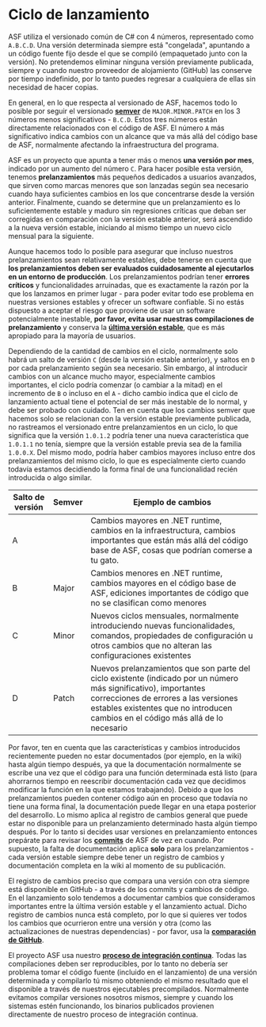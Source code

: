 # Ciclo de lanzamiento

ASF utiliza el versionado común de C# con 4 números, representado como `A.B.C.D`. Una versión determinada siempre está "congelada", apuntando a un código fuente fijo desde el que se compiló (empaquetado junto con la versión). No pretendemos eliminar ninguna versión previamente publicada, siempre y cuando nuestro proveedor de alojamiento (GitHub) las conserve por tiempo indefinido, por lo tanto puedes regresar a cualquiera de ellas sin necesidad de hacer copias.

En general, en lo que respecta al versionado de ASF, hacemos todo lo posible por seguir el versionado **[semver](https://semver.org/lang/es/)** de `MAJOR.MINOR.PATCH` en los 3 números menos significativos - `B.C.D`. Estos tres números están directamente relacionados con el código de ASF. El número `A` más significativo indica cambios con un alcance que va más allá del código base de ASF, normalmente afectando la infraestructura del programa.

ASF es un proyecto que apunta a tener más o menos **una versión por mes**, indicado por un aumento del número `C`. Para hacer posible esta versión, tenemos **prelanzamientos** más pequeños dedicados a usuarios avanzados, que sirven como marcas menores que son lanzadas según sea necesario cuando haya suficientes cambios en los que concentrarse desde la versión anterior. Finalmente, cuando se determine que un prelanzamiento es lo suficientemente estable y maduro sin regresiones críticas que deban ser corregidas en comparación con la versión estable anterior, será ascendido a la nueva versión estable, iniciando al mismo tiempo un nuevo ciclo mensual para la siguiente.

Aunque hacemos todo lo posible para asegurar que incluso nuestros prelanzamientos sean relativamente estables, debe tenerse en cuenta que **los prelanzamientos deben ser evaluados cuidadosamente al ejecutarlos en un entorno de producción**. Los prelanzamientos podrían tener **errores críticos** y funcionalidades arruinadas, que es exactamente la razón por la que los lanzamos en primer lugar - para poder evitar todo ese problema en nuestras versiones estables y ofrecer un software confiable. Si no estás dispuesto a aceptar el riesgo que proviene de usar un software potencialmente inestable, **por favor, evita usar nuestras compilaciones de prelanzamiento** y conserva la **[última versión estable](https://github.com/JustArchiNET/ArchiSteamFarm/releases/latest)**, que es más apropiado para la mayoría de usuarios.

Dependiendo de la cantidad de cambios en el ciclo, normalmente solo habrá un salto de versión `C` (desde la versión estable anterior), y saltos en `D` por cada prelanzamiento según sea necesario. Sin embargo, al introducir cambios con un alcance mucho mayor, especialmente cambios importantes, el ciclo podría comenzar (o cambiar a la mitad) en el incremento de `B` o incluso en el `A` - dicho cambio indica que el ciclo de lanzamiento actual tiene el potencial de ser más inestable de lo normal, y debe ser probado con cuidado. Ten en cuenta que los cambios semver que hacemos solo se relacionan con la versión estable previamente publicada, no rastreamos el versionado entre prelanzamientos en un ciclo, lo que significa que la versión `1.0.1.2` podría tener una nueva característica que `1.0.1.1` no tenía, siempre que la versión estable previa sea de la familia `1.0.0.X`. Del mismo modo, podría haber cambios mayores incluso entre dos prelanzamientos del mismo ciclo, lo que es especialmente cierto cuando todavía estamos decidiendo la forma final de una funcionalidad recién introducida o algo similar.

| Salto de versión | Semver | Ejemplo de cambios                                                                                                                                                                                                                           |
| ---------------- | ------ | -------------------------------------------------------------------------------------------------------------------------------------------------------------------------------------------------------------------------------------------- |
| A                |        | Cambios mayores en .NET runtime, cambios en la infraestructura, cambios importantes que están más allá del código base de ASF, cosas que podrían comerse a tu gato.                                                                          |
| B                | Major  | Cambios menores en .NET runtime, cambios mayores en el código base de ASF, ediciones importantes de código que no se clasifican como menores                                                                                                 |
| C                | Minor  | Nuevos ciclos mensuales, normalmente introduciendo nuevas funcionalidades, comandos, propiedades de configuración u otros cambios que no alteran las configuraciones existentes                                                              |
| D                | Patch  | Nuevos prelanzamientos que son parte del ciclo existente (indicado por un número más significativo), importantes correcciones de errores a las versiones estables existentes que no introducen cambios en el código más allá de lo necesario |

Por favor, ten en cuenta que las características y cambios introducidos recientemente pueden no estar documentados (por ejemplo, en la wiki) hasta algún tiempo después, ya que la documentación normalmente se escribe una vez que el código para una función determinada está listo (para ahorrarnos tiempo en reescribir documentación cada vez que decidimos modificar la función en la que estamos trabajando). Debido a que los prelanzamientos pueden contener código aún en proceso que todavía no tiene una forma final, la documentación puede llegar en una etapa posterior del desarrollo. Lo mismo aplica al registro de cambios general que puede estar no disponible para un prelanzamiento determinado hasta algún tiempo después. Por lo tanto si decides usar versiones en prelanzamiento entonces prepárate para revisar los **[commits](https://github.com/JustArchiNET/ArchiSteamFarm/commits/main)** de ASF de vez en cuando. Por supuesto, la falta de documentación aplica **solo** para los prelanzamientos - cada versión estable siempre debe tener un registro de cambios y documentación completa en la wiki al momento de su publicación.

El registro de cambios preciso que compara una versión con otra siempre está disponible en GitHub - a través de los commits y cambios de código. En el lanzamiento solo tendemos a documentar cambios que consideramos importantes entre la última versión estable y el lanzamiento actual. Dicho registro de cambios nunca está completo, por lo que si quieres ver todos los cambios que ocurrieron entre una versión y otra (como las actualizaciones de nuestras dependencias) - por favor, usa la **[comparación de GitHub](https://github.com/JustArchiNET/ArchiSteamFarm/compare)**.

El proyecto ASF usa nuestro **[proceso de integración continua](https://github.com/JustArchiNET/ArchiSteamFarm/actions)**. Todas las compilaciones deben ser reproducibles, por lo tanto no debería ser problema tomar el código fuente (incluido en el lanzamiento) de una versión determinada y compilarlo tú mismo obteniendo el mismo resultado que el disponible a través de nuestros ejecutables precompilados. Normalmente evitamos compilar versiones nosotros mismos, siempre y cuando los sistemas estén funcionando, los binarios publicados provienen directamente de nuestro proceso de integración continua.